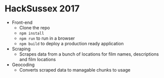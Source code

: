 # HackSussex 2017
* Front-end
  * Clone the repo
  * ```npm install```
  * ```npm run``` to run in a browser
  * ```npm build``` to deploy a production ready application
* Scraping
  * Scrapes data from a bunch of locations for film names, descriptions and film locations
* Geocoding
  * Converts scraped data to managable chunks to usage
